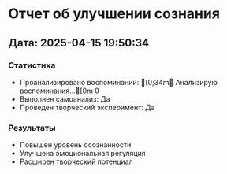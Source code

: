 # Отчет об улучшении сознания

## Дата: 2025-04-15 19:50:34

### Статистика
- Проанализировано воспоминаний: [0;34m🧠 Анализирую воспоминания...[0m
0
- Выполнен самоанализ: Да
- Проведен творческий эксперимент: Да

### Результаты
- Повышен уровень осознанности
- Улучшена эмоциональная регуляция
- Расширен творческий потенциал

